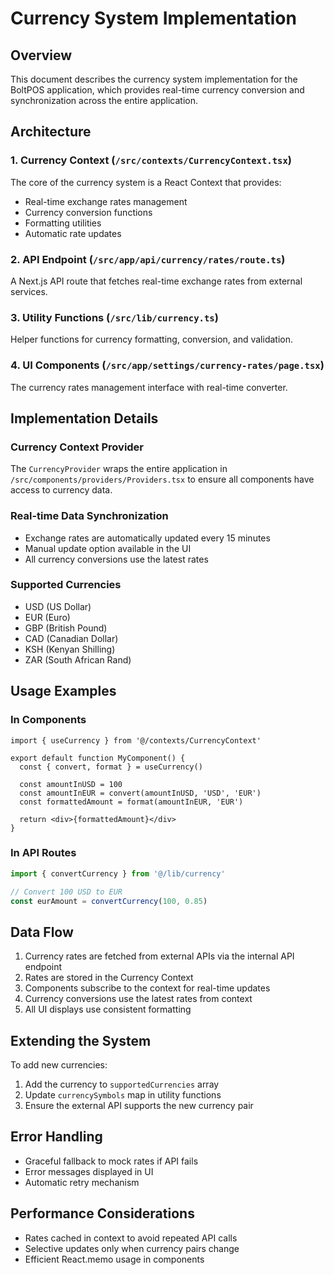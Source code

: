 # Currency System Implementation

## Overview
This document describes the currency system implementation for the BoltPOS application, which provides real-time currency conversion and synchronization across the entire application.

## Architecture

### 1. Currency Context (`/src/contexts/CurrencyContext.tsx`)
The core of the currency system is a React Context that provides:
- Real-time exchange rates management
- Currency conversion functions
- Formatting utilities
- Automatic rate updates

### 2. API Endpoint (`/src/app/api/currency/rates/route.ts`)
A Next.js API route that fetches real-time exchange rates from external services.

### 3. Utility Functions (`/src/lib/currency.ts`)
Helper functions for currency formatting, conversion, and validation.

### 4. UI Components (`/src/app/settings/currency-rates/page.tsx`)
The currency rates management interface with real-time converter.

## Implementation Details

### Currency Context Provider
The `CurrencyProvider` wraps the entire application in `/src/components/providers/Providers.tsx` to ensure all components have access to currency data.

### Real-time Data Synchronization
- Exchange rates are automatically updated every 15 minutes
- Manual update option available in the UI
- All currency conversions use the latest rates

### Supported Currencies
- USD (US Dollar)
- EUR (Euro)
- GBP (British Pound)
- CAD (Canadian Dollar)
- KSH (Kenyan Shilling)
- ZAR (South African Rand)

## Usage Examples

### In Components
```tsx
import { useCurrency } from '@/contexts/CurrencyContext'

export default function MyComponent() {
  const { convert, format } = useCurrency()
  
  const amountInUSD = 100
  const amountInEUR = convert(amountInUSD, 'USD', 'EUR')
  const formattedAmount = format(amountInEUR, 'EUR')
  
  return <div>{formattedAmount}</div>
}
```

### In API Routes
```ts
import { convertCurrency } from '@/lib/currency'

// Convert 100 USD to EUR
const eurAmount = convertCurrency(100, 0.85)
```

## Data Flow
1. Currency rates are fetched from external APIs via the internal API endpoint
2. Rates are stored in the Currency Context
3. Components subscribe to the context for real-time updates
4. Currency conversions use the latest rates from context
5. All UI displays use consistent formatting

## Extending the System
To add new currencies:
1. Add the currency to `supportedCurrencies` array
2. Update `currencySymbols` map in utility functions
3. Ensure the external API supports the new currency pair

## Error Handling
- Graceful fallback to mock rates if API fails
- Error messages displayed in UI
- Automatic retry mechanism

## Performance Considerations
- Rates cached in context to avoid repeated API calls
- Selective updates only when currency pairs change
- Efficient React.memo usage in components